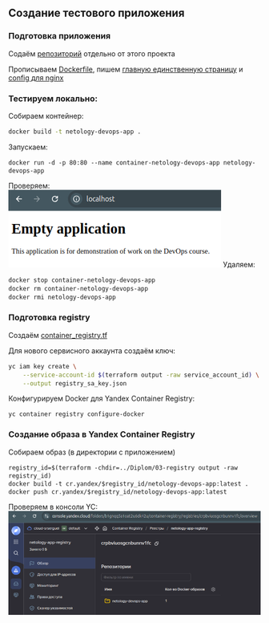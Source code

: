 ## Создание тестового приложения
### Подготовка приложения
Содаём [репозиторий](https://github.com/SergueiMoscow/DevOps_nginx_page) отдельно от этого проекта

Прописываем [Dockerfile](https://github.com/SergueiMoscow/DevOps_nginx_page/blob/main/Dockerfile), пишем [главную единственную страницу](https://github.com/SergueiMoscow/DevOps_nginx_page/blob/main/html/index.html) и [config для nginx](https://github.com/SergueiMoscow/DevOps_nginx_page/blob/main/config/nginx.conf)


### Тестируем локально:  

Собираем контейнер:  

```bash
docker build -t netology-devops-app .
```
Запускаем:  
```
docker run -d -p 80:80 --name container-netology-devops-app netology-devops-app
```
Проверяем:  
![localhost](images/image08.png)
Удаляем:  
```bash
docker stop container-netology-devops-app
docker rm container-netology-devops-app
docker rmi netology-devops-app
```
### Подготовка registry
Создаём [container_registry.tf](03-registry/container_registry.tf)

Для нового сервисного аккаунта создаём ключ:  
``` bash
yc iam key create \
    --service-account-id $(terraform output -raw service_account_id) \
    --output registry_sa_key.json
```
Конфигурируем Docker для Yandex Container Registry:
```
yc container registry configure-docker
```
### Создание образа в Yandex Container Registry
Собираем образ (в директории с приложением)
```
registry_id=$(terraform -chdir=../Diplom/03-registry output -raw registry_id)
docker build -t cr.yandex/$registry_id/netology-devops-app:latest .
docker push cr.yandex/$registry_id/netology-devops-app:latest
```
Проверяем в консоли YC:  
![YC registry](images/image09.png)
